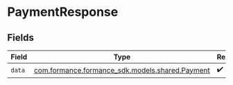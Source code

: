 # PaymentResponse


## Fields

| Field                                                                             | Type                                                                              | Required                                                                          | Description                                                                       |
| --------------------------------------------------------------------------------- | --------------------------------------------------------------------------------- | --------------------------------------------------------------------------------- | --------------------------------------------------------------------------------- |
| `data`                                                                            | [com.formance.formance_sdk.models.shared.Payment](../../models/shared/Payment.md) | :heavy_check_mark:                                                                | N/A                                                                               |